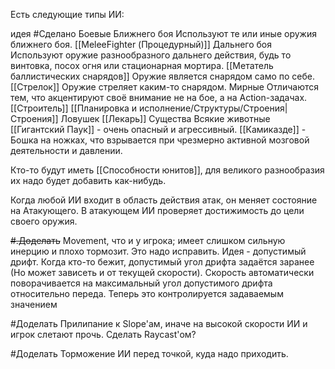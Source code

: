 Есть следующие типы ИИ:

идея #Сделано 
Боевые
	Ближнего боя
		Используют те или иные оружия ближнего боя.
		[[MeleeFighter (Процедурный)]]
	Дальнего боя
		Используют оружие разнообразного дальнего действия, будь то винтовка, посох огня или стационарная мортира.
		[[Метатель баллистических снарядов]]
			Оружие является снарядом само по себе.
		[[Стрелок]]
			Оружие стреляет каким-то снарядом.
Мирные
	Отличаются тем, что акцентируют своё внимание не на бое, а на Action-задачах.
	[[Строитель]]
		[[Планировка и исполнение/Структуры/Строения|Строения]]
		Ловушек
	[[Лекарь]]
Существа
	Всякие животные
	[[Гигантский Паук]] - очень опасный и агрессивный.
	[[Камиказде]] - Бошка на ножках, что взрывается при чрезмерно активной мозговой деятельности и давлении.

Кто-то будут иметь [[Способности юнитов]], для великого разнообразия их надо будет добавить как-нибудь.

Когда любой ИИ входит в область действия атак, он меняет состояние на Атакующего.
В атакующем ИИ проверяет достижимость до цели своего оружия.

~~#.Доделать~~ Movement, что и у игрока; имеет слишком сильную инерцию и плохо тормозит. Это надо исправить.
	Идея - допустимый дрифт. Когда кто-то бежит, допустимый угол дрифта задаётся заранее (Но может зависеть и от текущей скорости). Скорость автоматически поворачивается на максимальный угол допустимого дрифта относительно переда.
		Теперь это контролируется задаваемым значением

#Доделать Прилипание к Slope'ам, иначе на высокой скорости ИИ и игрок слетают прочь. Сделать Raycast'ом?

#Доделать Торможение ИИ перед точкой, куда надо приходить.